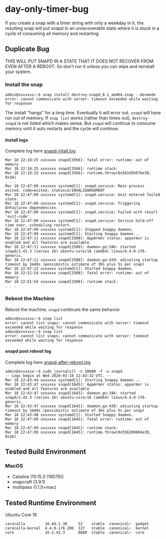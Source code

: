 # day-only-timer-bug
If you create a snap with a timer string with only a weekday in it,
the resulting snap will put snapd in an unrecoverable state where it
is stuck in a cycle of consuming all memory and restarting.

## Duplicate Bug
THIS WILL PUT SNAPD IN A STATE THAT IT DOES NOT RECOVER FROM.
EVEN AFTER A REBOOT.
So don't run it unless you can wipe and reinstall your system.

### Install the snap

    admin@xxxxxxx:~$ snap install destroy-snapd_0.1_amd64.snap --devmode
    error: cannot communicate with server: timeout exceeded while waiting for response

The install "hangs" for a long time. Eventually it will error out. `snapd` will have
run out of memory. If `snap list` works (rather than times out), `destroy-snapd`
is not listed which makes sense. But `snapd` will continue to consume memory
until it auto restarts and the cycle will continue.

#### Install logs

Complete log here [snapd-intall.log](logs/snapd-install.log)
```
Mar 18 22:18:25 xxxxxxx snapd[3566]: fatal error: runtime: out of memory
Mar 18 22:18:25 xxxxxxx snapd[3566]: runtime stack:
Mar 18 22:18:25 xxxxxxx snapd[3566]: runtime.throw(0x561d5b97be30, 0x16)
. . .
Mar 18 22:47:09 xxxxxxx systemd[1]: snapd.service: Main process exited, code=exited, status=2/INVALIDARGUMENT
Mar 18 22:47:09 xxxxxxx systemd[1]: snapd.service: Unit entered failed state.
Mar 18 22:47:09 xxxxxxx systemd[1]: snapd.service: Triggering OnFailure= dependencies.
Mar 18 22:47:09 xxxxxxx systemd[1]: snapd.service: Failed with result 'exit-code'.
Mar 18 22:47:09 xxxxxxx systemd[1]: snapd.service: Service hold-off time over, scheduling restart.
Mar 18 22:47:09 xxxxxxx systemd[1]: Stopped Snappy daemon.
Mar 18 22:47:09 xxxxxxx systemd[1]: Starting Snappy daemon...
Mar 18 22:47:11 xxxxxxx snapd[2500]: AppArmor status: apparmor is enabled and all features are available
Mar 18 22:47:11 xxxxxxx snapd[2500]: daemon.go:346: started snapd/2.43.3 (series 16) ubuntu-core/16 (amd64) linux/4.4.0-176-generic.
Mar 18 22:47:11 xxxxxxx snapd[2500]: daemon.go:439: adjusting startup timeout by 1m40s (pessimistic estimate of 30s plus 5s per snap)
Mar 18 22:47:12 xxxxxxx systemd[1]: Started Snappy daemon.
Mar 18 22:51:54 xxxxxxx snapd[2500]: fatal error: runtime: out of memory
Mar 18 22:51:54 xxxxxxx snapd[2500]: runtime stack:
. . .
```

### Reboot the Machine

Reboot the machine, `snapd` continues the same behavior.

```
admin@xxxxxxx:~$ snap list
error: cannot list snaps: cannot communicate with server: timeout exceeded while waiting for response
admin@xxxxxxx:~$ snap list
error: cannot list snaps: cannot communicate with server: timeout exceeded while waiting for response
```

#### snapd post reboot log

Complete log here [snapd-after-reboot.log](logs/snapd-after-reboot.log)

```
admin@xxxxxxx:~$ sudo journalctl -n 10000 -f -u snapd
-- Logs begin at Wed 2020-03-18 22:43:32 UTC. --
Mar 18 22:43:44 xxxxxxx systemd[1]: Starting Snappy daemon...
Mar 18 22:43:47 xxxxxxx snapd[1645]: AppArmor status: apparmor is enabled and all features are available
Mar 18 22:43:47 xxxxxxx snapd[1645]: daemon.go:346: started snapd/2.43.3 (series 16) ubuntu-core/16 (amd64) linux/4.4.0-176-generic.
Mar 18 22:43:47 xxxxxxx snapd[1645]: daemon.go:439: adjusting startup timeout by 1m40s (pessimistic estimate of 30s plus 5s per snap)
Mar 18 22:43:48 xxxxxxx systemd[1]: Started Snappy daemon.
Mar 18 22:47:09 xxxxxxx snapd[1645]: fatal error: runtime: out of memory
Mar 18 22:47:09 xxxxxxx snapd[1645]: runtime stack:
Mar 18 22:47:09 xxxxxxx snapd[1645]: runtime.throw(0x556209804e30, 0x16)
```
## Tested Build Environment

### MacOS
 * Catalina (10.15.3 (19D76))
 * snapcraft (3.9.1)
 * multipass (1.1.0+mac)
 
 ## Tested Runtime Environment
 
 Ubuntu Core 16
 
    caracalla         16.04-1.38     52    stable  canonical✓  gadget
    caracalla-kernel  4.4.0-176.206  127   stable  canonical✓  kernel
    core              16-2.43.3      8689  stable  canonical✓  core
